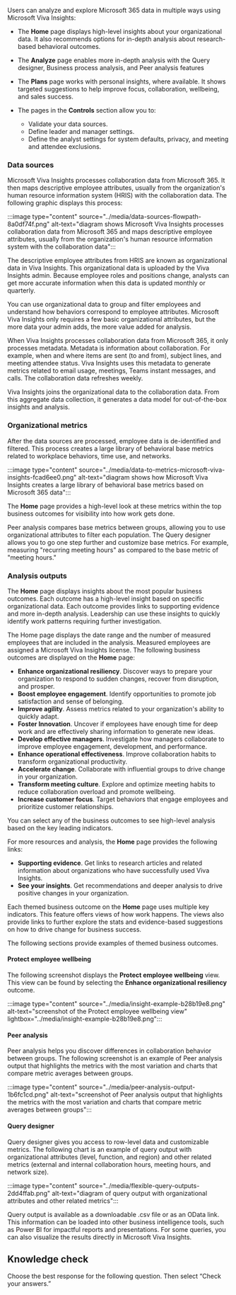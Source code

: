 Users can analyze and explore Microsoft 365 data in multiple ways using Microsoft Viva Insights:

 -  The **Home** page displays high-level insights about your organizational data. It also recommends options for in-depth analysis about research-based behavioral outcomes.
 -  The **Analyze** page enables more in-depth analysis with the Query designer, Business process analysis, and Peer analysis features
 -  The **Plans** page works with personal insights, where available. It shows targeted suggestions to help improve focus, collaboration, wellbeing, and sales success.
 -  The pages in the **Controls** section allow you to:
    
     -  Validate your data sources.
     -  Define leader and manager settings.
     -  Define the analyst settings for system defaults, privacy, and meeting and attendee exclusions.

### Data sources

Microsoft Viva Insights processes collaboration data from Microsoft 365. It then maps descriptive employee attributes, usually from the organization's human resource information system (HRIS) with the collaboration data. The following graphic displays this process:

:::image type="content" source="../media/data-sources-flowpath-8a0df74f.png" alt-text="diagram shows Microsoft Viva Insights processes collaboration data from Microsoft 365 and maps descriptive employee attributes, usually from the organization's human resource information system with the collaboration data":::


The descriptive employee attributes from HRIS are known as organizational data in Viva Insights. This organizational data is uploaded by the Viva Insights admin. Because employee roles and positions change, analysts can get more accurate information when this data is updated monthly or quarterly.

You can use organizational data to group and filter employees and understand how behaviors correspond to employee attributes. Microsoft Viva Insights only requires a few basic organizational attributes, but the more data your admin adds, the more value added for analysis.

When Viva Insights processes collaboration data from Microsoft 365, it only processes metadata. Metadata is information about collaboration. For example, when and where items are sent (to and from), subject lines, and meeting attendee status. Viva Insights uses this metadata to generate metrics related to email usage, meetings, Teams instant messages, and calls. The collaboration data refreshes weekly.

Viva Insights joins the organizational data to the collaboration data. From this aggregate data collection, it generates a data model for out-of-the-box insights and analysis.

### Organizational metrics

After the data sources are processed, employee data is de-identified and filtered. This process creates a large library of behavioral base metrics related to workplace behaviors, time use, and networks.

:::image type="content" source="../media/data-to-metrics-microsoft-viva-insights-fcad6ee0.png" alt-text="diagram shows how Microsoft Viva Insights creates a large library of behavioral base metrics based on Microsoft 365 data":::


The **Home** page provides a high-level look at these metrics within the top business outcomes for visibility into how work gets done.

Peer analysis compares base metrics between groups, allowing you to use organizational attributes to filter each population. The Query designer allows you to go one step further and customize base metrics. For example, measuring "recurring meeting hours" as compared to the base metric of "meeting hours."

### Analysis outputs

The **Home** page displays insights about the most popular business outcomes. Each outcome has a high-level insight based on specific organizational data. Each outcome provides links to supporting evidence and more in-depth analysis. Leadership can use these insights to quickly identify work patterns requiring further investigation.

The Home page displays the date range and the number of measured employees that are included in the analysis. Measured employees are assigned a Microsoft Viva Insights license. The following business outcomes are displayed on the **Home** page:

 -  **Enhance organizational resiliency**. Discover ways to prepare your organization to respond to sudden changes, recover from disruption, and prosper.
 -  **Boost employee engagement**. Identify opportunities to promote job satisfaction and sense of belonging.
 -  **Improve agility**. Assess metrics related to your organization's ability to quickly adapt.
 -  **Foster Innovation**. Uncover if employees have enough time for deep work and are effectively sharing information to generate new ideas.
 -  **Develop effective managers**. Investigate how managers collaborate to improve employee engagement, development, and performance.
 -  **Enhance operational effectiveness**. Improve collaboration habits to transform organizational productivity.
 -  **Accelerate change**. Collaborate with influential groups to drive change in your organization.
 -  **Transform meeting culture**. Explore and optimize meeting habits to reduce collaboration overload and promote wellbeing.
 -  **Increase customer focus**. Target behaviors that engage employees and prioritize customer relationships.

You can select any of the business outcomes to see high-level analysis based on the key leading indicators.

For more resources and analysis, the **Home** page provides the following links:

 -  **Supporting evidence**. Get links to research articles and related information about organizations who have successfully used Viva Insights.
 -  **See your insights**. Get recommendations and deeper analysis to drive positive changes in your organization.

Each themed business outcome on the **Home** page uses multiple key indicators. This feature offers views of how work happens. The views also provide links to further explore the stats and evidence-based suggestions on how to drive change for business success.

The following sections provide examples of themed business outcomes.

#### Protect employee wellbeing

The following screenshot displays the **Protect employee wellbeing** view. This view can be found by selecting the **Enhance organizational resiliency** outcome.

:::image type="content" source="../media/insight-example-b28b19e8.png" alt-text="screenshot of the Protect employee wellbeing view" lightbox="../media/insight-example-b28b19e8.png":::


#### Peer analysis

Peer analysis helps you discover differences in collaboration behavior between groups. The following screenshot is an example of Peer analysis output that highlights the metrics with the most variation and charts that compare metric averages between groups.

:::image type="content" source="../media/peer-analysis-output-1b6fc1cd.png" alt-text="screenshot of Peer analysis output that highlights the metrics with the most variation and charts that compare metric averages between groups":::


#### Query designer

Query designer gives you access to row-level data and customizable metrics. The following chart is an example of query output with organizational attributes (level, function, and region) and other related metrics (external and internal collaboration hours, meeting hours, and network size).

:::image type="content" source="../media/flexible-query-outputs-2dd4ffab.png" alt-text="diagram of query output with organizational attributes and other related metrics":::


Query output is available as a downloadable .csv file or as an OData link. This information can be loaded into other business intelligence tools, such as Power BI for impactful reports and presentations. For some queries, you can also visualize the results directly in Microsoft Viva Insights.

## Knowledge check

Choose the best response for the following question. Then select “Check your answers.”